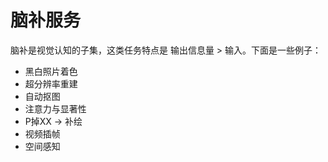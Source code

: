 # 脑补服务

脑补是视觉认知的子集，这类任务特点是 输出信息量 > 输入。下面是一些例子：

- 黑白照片着色
- 超分辨率重建
- 自动抠图
- 注意力与显著性
- P掉XX -> 补绘
- 视频插帧
- 空间感知

